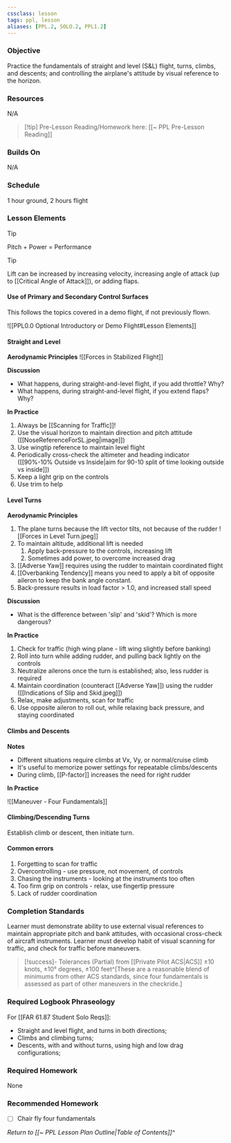 ```yaml
---
cssclass: lesson
tags: ppl, lesson
aliases: [PPL.2, SOLO.2, PPL1.2]
---
```

### Objective
Practice the fundamentals of straight and level (S&L) flight, turns, climbs, and descents; and controlling the airplane's attitude by visual reference to the horizon.

### Resources
N/A

> [!tip] Pre-Lesson Reading/Homework here: [[~ PPL Pre-Lesson Reading]]

### Builds On
N/A

### Schedule
1 hour ground, 2 hours flight

### Lesson Elements
> [!tip] 
> Pitch + Power = Performance

> [!tip]
> Lift can be increased by increasing velocity, increasing angle of attack (up to [[Critical Angle of Attack]]), or adding flaps.

#### Use of Primary and Secondary Control Surfaces
This follows the topics covered in a demo flight, if not previously flown.

![[PPL0.0 Optional Introductory or Demo Flight#Lesson Elements]]

#### Straight and Level

**Aerodynamic Principles**
![[Forces in Stabilized Flight]]

**Discussion**
- What happens, during straight-and-level flight, if you add throttle? Why?
- What happens, during straight-and-level flight, if you extend flaps?  Why?

**In Practice**
1. Always be [[Scanning for Traffic]]!
2. Use the visual horizon to maintain direction and pitch attitude ([[NoseReferenceForSL.jpeg|image]])
3. Use wingtip reference to maintain level flight
4. Periodically cross-check the altimeter and heading indicator ([[90%-10% Outside vs Inside|aim for 90-10 split of time looking outside vs inside]])
5. Keep a light grip on the controls
6. Use trim to help



#### Level Turns
**Aerodynamic Principles**
1. The plane turns because the lift vector tilts, not because of the rudder
![[Forces in Level Turn.jpeg]]
2. To maintain altitude, additional lift is needed
	1. Apply back-pressure to the controls, increasing lift
	2. Sometimes add power, to overcome increased drag
3. [[Adverse Yaw]] requires using the rudder to maintain coordinated flight
4. [[Overbanking Tendency]] means you need to apply a bit of opposite aileron to keep the bank angle constant.
5. Back-pressure results in load factor > 1.0, and increased stall speed

**Discussion**
- What is the difference between 'slip' and 'skid'?  Which is more dangerous?

**In Practice**
1. Check for traffic (high wing plane - lift wing slightly before banking)
2. Roll into turn while adding rudder, and pulling back lightly on the controls
3. Neutralize ailerons once the turn is established; also, less rudder is required
4. Maintain coordination (counteract [[Adverse Yaw]]) using the rudder ([[Indications of Slip and Skid.jpeg]])
5. Relax, make adjustments, scan for traffic
6. Use opposite aileron to roll out, while relaxing back pressure, and staying coordinated

#### Climbs and Descents

**Notes**
- Different situations require climbs at Vx, Vy, or normal/cruise climb
- It's useful to memorize power settings for repeatable climbs/descents
- During climb, [[P-factor]] increases the need for right rudder

**In Practice**

![[Maneuver - Four Fundamentals]]

#### Climbing/Descending Turns
Establish climb or descent, then initiate turn.

#### Common errors
1. Forgetting to scan for traffic
2. Overcontrolling - use pressure, not movement, of controls
3. Chasing the instruments - looking at the instruments too often
4. Too firm grip on controls - relax, use fingertip pressure
5. Lack of rudder coordination

### Completion Standards
Learner must demonstrate ability to use external visual references to maintain appropriate pitch and bank attitudes, with occasional cross-check of aircraft instruments. Learner must develop habit of visual scanning for traffic, and check for traffic before maneuvers. 

> [!success]- Tolerances (Partial) from [[Private Pilot ACS|ACS]]
> ±10 knots, ±10° degrees, ±100 feet^[These are a reasonable blend of minimums from other ACS standards, since four fundamentals is assessed as part of other maneuvers in the checkride.]

### Required Logbook Phraseology
For [[FAR 61.87 Student Solo Reqs]]: 
- Straight and level flight, and turns in both directions;
- Climbs and climbing turns;
- Descents, with and without turns, using high and low drag configurations;

### Required Homework
None

### Recommended Homework 
- [ ] Chair fly four fundamentals

*Return to [[~ PPL Lesson Plan Outline|Table of Contents]]^*